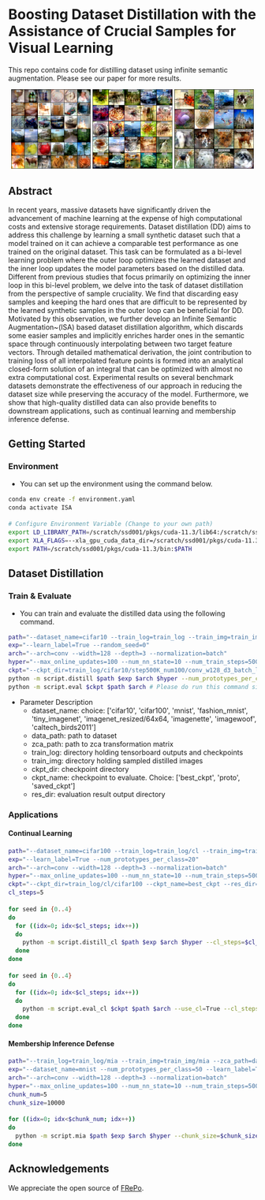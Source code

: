 # Boosting Dataset Distillation with the Assistance of Crucial Samples for Visual Learning

This repo contains code for distilling dataset using infinite semantic augmentation. Please see our paper for more results.

<p align="middle">
<img src="asset/cifar100.png" alt="cifar100_res32_6x6" width="32%"/>
<img src="asset/tiny_imagenet.png" alt="tinyimagenet_res64_5x5" width="32%"/>
<img src="asset/ImageWoof.png" alt="imagenet_res128_4x4" width="32%"/>
</p>

## Abstract

In recent years, massive datasets have significantly driven the advancement of machine learning at the expense of high computational costs and extensive storage requirements. Dataset distillation (DD) aims to address this challenge by learning a small synthetic dataset such that a model trained on it can achieve a comparable test performance as one trained on the original dataset. This task can be formulated as a bi-level learning problem where the outer loop optimizes the learned dataset and the inner loop updates the model parameters based on the distilled data. Different from previous studies that focus primarily on optimizing the inner loop in this bi-level problem, we delve into the task of dataset distillation from the perspective of sample cruciality. We find that discarding easy samples and keeping the hard ones that are difficult to be represented by the learned synthetic samples in the outer loop can be beneficial for DD. Motivated by this observation, we further develop an Infinite Semantic Augmentation~(ISA) based dataset distillation algorithm, which discards some easier samples and implicitly enriches harder ones in the semantic space through continuously interpolating between two target feature vectors. Through detailed mathematical derivation, the joint contribution to training loss of all interpolated feature points is formed into an analytical closed-form solution of an integral that can be optimized with almost no extra computational cost. Experimental results on several benchmark datasets demonstrate the effectiveness of our approach in reducing the dataset size while preserving the accuracy of the model. Furthermore, we show that high-quality distilled data can also provide benefits to downstream applications, such as continual learning and membership inference defense.

## Getting Started

### Environment

- You can set up the environment using the command below.

```bash
conda env create -f environment.yaml
conda activate ISA

# Configure Environment Variable (Change to your own path)
export LD_LIBRARY_PATH=/scratch/ssd001/pkgs/cuda-11.3/lib64:/scratch/ssd001/pkgs/cudnn-11.4-v8.2.4.15/lib64:$LD_LIBRARY_PATH
export XLA_FLAGS=--xla_gpu_cuda_data_dir=/scratch/ssd001/pkgs/cuda-11.3 
export PATH=/scratch/ssd001/pkgs/cuda-11.3/bin:$PATH
```

## Dataset Distillation

### Train & Evaluate

- You can train and evaluate the distilled data using the following command.

```bash
path="--dataset_name=cifar10 --train_log=train_log --train_img=train_img --zca_path=data/zca --data_path=~/tensorflow_datasets --save_image=True"
exp="--learn_label=True --random_seed=0"
arch="--arch=conv --width=128 --depth=3 --normalization=batch"
hyper="--max_online_updates=100 --num_nn_state=10 --num_train_steps=500000"
ckpt="--ckpt_dir=train_log/cifar10/step500K_num100/conv_w128_d3_batch_llTrue/state10_reset100 --ckpt_name=best_ckpt --res_dir=dd/cifar10 --num_eval=5"
python -m script.distill $path $exp $arch $hyper --num_prototypes_per_class=10 --epsilon=0.5 --topk=0.8
python -m script.eval $ckpt $path $arch # Please do run this command since the arch is a little different. In the training, Conv-BN is adopted while it it Conv-NN during evaluation, as illustrated in the paper.
```

- Parameter Description
    - dataset_name:
      choice: ['cifar10', 'cifar100', 'mnist', 'fashion_mnist', 'tiny_imagenet', 'imagenet_resized/64x64, 'imagenette', 'imagewoof', 'caltech_birds2011']
    - data_path: path to dataset
    - zca_path: path to zca transformation matrix
    - train_log: directory holding tensorboard outputs and checkpoints
    - train_img: directory holding sampled distilled images
    - ckpt_dir: checkpoint directory
    - ckpt_name: checkpoint to evaluate. Choice: ['best_ckpt', 'proto', 'saved_ckpt']
    - res_dir: evaluation result output directory


### Applications

#### Continual Learning

```bash
path="--dataset_name=cifar100 --train_log=train_log/cl --train_img=train_img/cl --zca_path=data/zca --data_path=~/tensorflow_datasets --save_image=False"
exp="--learn_label=True --num_prototypes_per_class=20"
arch="--arch=conv --width=128 --depth=3 --normalization=batch"
hyper="--max_online_updates=100 --num_nn_state=10 --num_train_steps=500000"
ckpt="--ckpt_dir=train_log/cl/cifar100 --ckpt_name=best_ckpt --res_dir=cl/cifar100 --num_eval=5 --num_online_eval_updates=10000"
cl_steps=5

for seed in {0..4}
do
  for ((idx=0; idx<$cl_steps; idx++))
  do 
    python -m script.distill_cl $path $exp $arch $hyper --cl_steps=$cl_steps --cl_step_idx=$idx --cl_seed=$seed --epsilon=0.5 --topk=0.8
  done
done

for seed in {0..4}
do
  for ((idx=0; idx<$cl_steps; idx++))
  do 
    python -m script.eval_cl $ckpt $path $arch --use_cl=True --cl_steps=$cl_steps --cl_step_idx=$idx --cl_seed=$seed
  done
done
```

#### Membership Inference Defense

```bash
path="--train_log=train_log/mia --train_img=train_img/mia --zca_path=data/zca --data_path=~/tensorflow_datasets --save_image=False"
exp="--dataset_name=mnist --num_prototypes_per_class=50 --learn_label=True --random_seed=0 --res_dir=mia/mnist/summary"
arch="--arch=conv --width=128 --depth=3 --normalization=batch"
hyper="--max_online_updates=100 --num_nn_state=10 --num_train_steps=500000"
chunk_num=5
chunk_size=10000

for ((idx=0; idx<$chunk_num; idx++))
do 
  python -m script.mia $path $exp $arch $hyper --chunk_size=$chunk_size --chunk_idx=$idx --epsilon=0.5 --topk=0.8
done
```

## Acknowledgements
We appreciate the open source of [FRePo](https://github.com/yongchao97/FRePo).
